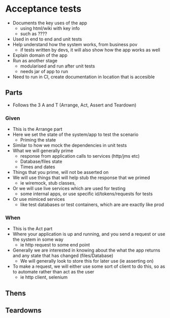 # Acceptance tests

- Documents the key uses of the app
  - using html/wiki with key info
  - such as ????
- Used in end to end and unit tests
- Help understand how the system works, from business pov
  - if tests written by devs, it will also show how the app works as well
- Explain domain of the app
- Run as another stage
  - modularised and run after unit tests
  - needs jar of app to run
- Need to run in CI, create documentation in location that is accesible 

## Parts

- Follows the 3 A and T (Arrange, Act, Assert and Teardown)

### Given

- This is the Arrange part
- Here we set the state of the system/app to test the scenario
  - Priming the state
- Similar to how we mock the dependencies in unit tests
- What we will generally prime
  - response from application calls to services (http/jms etc)
  - Database/files state
  - Times and dates
- Things that you prime, will not be asserted on
- We will use things that will help stub the response that we primed
  - ie wiremock, stub classes,
- Or we will use live services which are used for testing
  - some internal apps, or use specific id/tokens/requests for tests
- Or use mimiced services
  - like test databases or test containers, which are are exactly like prod

### When

- This is the Act part
- Where your application is up and running, and you send a request or use the system in some way
  - ie http request to some end point
- Generally we are interested in knowing about the what the app returns and any state that has changed (files/Database)
  - We will generally look to store this for later use (ie asserting on)
- To make a request, we will either use some sort of client to do this, so as to automate rather than act as the user
  - ie http client, selenium

## Thens

## Teardowns
